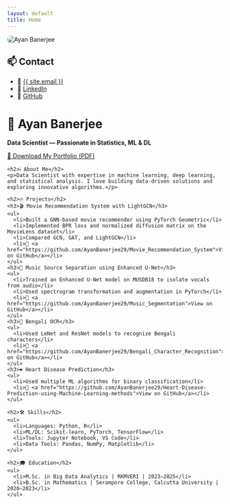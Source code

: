 ```yaml
---
layout: default
title: Home
---
```


<link rel="stylesheet" href="/assets/css/style.css">

<div class="container">
  <!-- Left: Profile Photo and Contact -->
  <div class="left-section">
    <img src="{{ site.logo }}" alt="Ayan Banerjee" style="max-width: 100%; border-radius: 12px;" />
    <h2>📫 Contact</h2>
    <ul>
      <li>📧 <a href="mailto:{{ site.email }}">{{ site.email }}</a></li>
      <li>💼 <a href="{{ site.linkedin }}">LinkedIn</a></li>
      <li>🐙 <a href="{{ site.github }}">GitHub</a></li>
    </ul>
  </div>

  <!-- Right: Portfolio Content -->
  <div class="right-section">
    <h1>👋 Ayan Banerjee</h1>
    <p><strong>Data Scientist — Passionate in Statistics, ML & DL</strong></p>
    <p><a href="{{ site.portfolio_pdf }}">📄 Download My Portfolio (PDF)</a></p>

    <h2>ℹ️ About Me</h2>
    <p>Data Scientist with expertise in machine learning, deep learning, and statistical analysis. I love building data-driven solutions and exploring innovative algorithms.</p>

    <h2>🔥 Projects</h2>
    <h3>🎬 Movie Recommendation System with LightGCN</h3>
    <ul>
      <li>Built a GNN-based movie recommender using PyTorch Geometric</li>
      <li>Implemented BPR loss and normalized diffusion matrix on the MovieLens dataset</li>
      <li>Compared GCN, GAT, and LightGCN</li>
      <li>🔗 <a href="https://github.com/AyanBanerjee29/Movie_Recommendation_System">View on GitHub</a></li>
    </ul>
    <h3>🎵 Music Source Separation using Enhanced U-Net</h3>
    <ul>
      <li>Trained an Enhanced U-Net model on MUSDB18 to isolate vocals from audio</li>
      <li>Used spectrogram transformation and augmentation in PyTorch</li>
      <li>🔗 <a href="https://github.com/AyanBanerjee29/Music_Segmentation">View on GitHub</a></li>
    </ul>
    <h3>🧠 Bengali OCR</h3>
    <ul>
      <li>Used LeNet and ResNet models to recognize Bengali characters</li>
      <li>🔗 <a href="https://github.com/AyanBanerjee29/Bengali_Character_Recognition">View on GitHub</a></li>
    </ul>
    <h3>❤️ Heart Disease Prediction</h3>
    <ul>
      <li>Used multiple ML algorithms for binary classification</li>
      <li>🔗 <a href="https://github.com/AyanBanerjee29/Heart-Disease-Prediction-using-Machine-Learning-methods">View on GitHub</a></li>
    </ul>

    <h2>🛠 Skills</h2>
    <ul>
      <li>Languages: Python, R</li>
      <li>ML/DL: Scikit-learn, PyTorch, TensorFlow</li>
      <li>Tools: Jupyter Notebook, VS Code</li>
      <li>Data Tools: Pandas, NumPy, Matplotlib</li>
    </ul>

    <h2>🎓 Education</h2>
    <ul>
      <li>M.Sc. in Big Data Analytics | RKMVERI | 2023–2025</li>
      <li>B.Sc. in Mathematics | Serampore College, Calcutta University | 2020–2023</li>
    </ul>
  </div>
</div>
